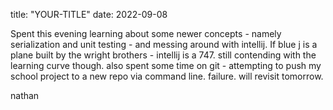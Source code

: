 title: "YOUR-TITLE"
date: 2022-09-08

Spent this evening learning about some newer concepts - namely serialization and unit testing - and messing around with intellij. 
If blue j is a plane built by the wright brothers - intellij is a 747. still contending with the learning curve though. also spent some time 
on git - attempting to push my school project to a new repo via command line. failure. will revisit tomorrow. 

nathan 
